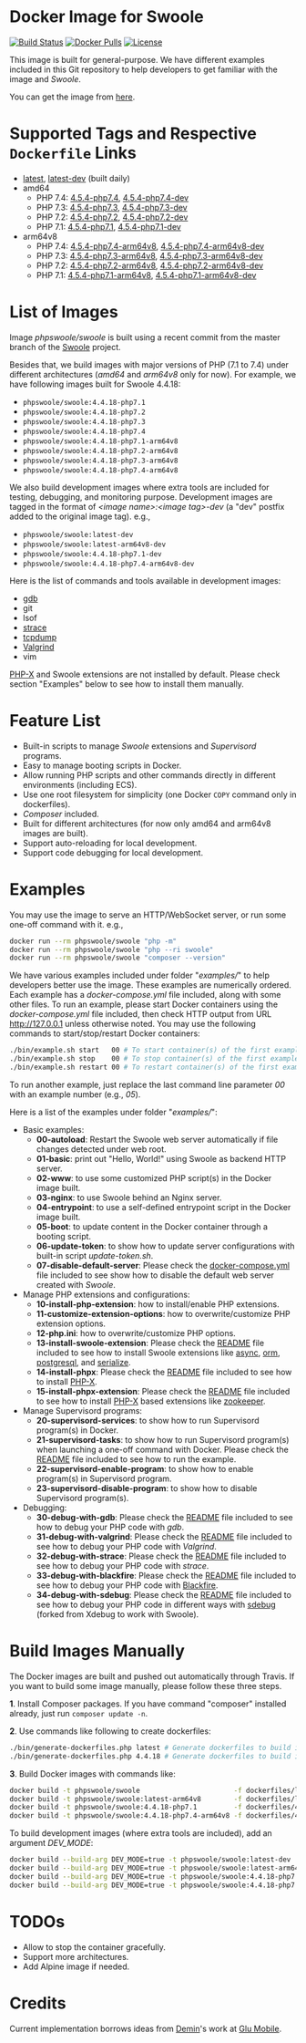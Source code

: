# Docker Image for Swoole

[![Build Status](https://travis-ci.org/swoole/docker-swoole.svg?branch=master)](https://travis-ci.org/swoole/docker-swoole)
[![Docker Pulls](https://img.shields.io/docker/pulls/phpswoole/swoole.svg)](https://hub.docker.com/r/phpswoole/swoole)
[![License](https://img.shields.io/badge/license-apache2-blue.svg)](https://github.com/swoole/docker-swoole/blob/master/LICENSE)

This image is built for general-purpose. We have different examples included in this Git repository to help developers
to get familiar with the image and _Swoole_.

You can get the image from [here](https://hub.docker.com/r/phpswoole/swoole).

# Supported Tags and Respective `Dockerfile` Links

* [latest](https://github.com/swoole/docker-swoole/blob/master/dockerfiles/latest/amd64/php7.4/Dockerfile), [latest-dev](https://github.com/swoole/docker-swoole/blob/master/dockerfiles/latest/amd64/php7.4/Dockerfile) (built daily)
* amd64
    * PHP 7.4: [4.5.4-php7.4](https://github.com/swoole/docker-swoole/blob/master/dockerfiles/4.5.4/amd64/php7.4/Dockerfile), [4.5.4-php7.4-dev](https://github.com/swoole/docker-swoole/blob/master/dockerfiles/4.5.4/amd64/php7.4/Dockerfile)
    * PHP 7.3: [4.5.4-php7.3](https://github.com/swoole/docker-swoole/blob/master/dockerfiles/4.5.4/amd64/php7.3/Dockerfile), [4.5.4-php7.3-dev](https://github.com/swoole/docker-swoole/blob/master/dockerfiles/4.5.4/amd64/php7.3/Dockerfile)
    * PHP 7.2: [4.5.4-php7.2](https://github.com/swoole/docker-swoole/blob/master/dockerfiles/4.5.4/amd64/php7.2/Dockerfile), [4.5.4-php7.2-dev](https://github.com/swoole/docker-swoole/blob/master/dockerfiles/4.5.4/amd64/php7.2/Dockerfile)
    * PHP 7.1: [4.5.4-php7.1](https://github.com/swoole/docker-swoole/blob/master/dockerfiles/4.5.4/amd64/php7.1/Dockerfile), [4.5.4-php7.1-dev](https://github.com/swoole/docker-swoole/blob/master/dockerfiles/4.5.4/amd64/php7.1/Dockerfile)
* arm64v8
    * PHP 7.4: [4.5.4-php7.4-arm64v8](https://github.com/swoole/docker-swoole/blob/master/dockerfiles/4.5.4/arm64v8/php7.4/Dockerfile), [4.5.4-php7.4-arm64v8-dev](https://github.com/swoole/docker-swoole/blob/master/dockerfiles/4.5.4/arm64v8/php7.4/Dockerfile)
    * PHP 7.3: [4.5.4-php7.3-arm64v8](https://github.com/swoole/docker-swoole/blob/master/dockerfiles/4.5.4/arm64v8/php7.3/Dockerfile), [4.5.4-php7.3-arm64v8-dev](https://github.com/swoole/docker-swoole/blob/master/dockerfiles/4.5.4/arm64v8/php7.3/Dockerfile)
    * PHP 7.2: [4.5.4-php7.2-arm64v8](https://github.com/swoole/docker-swoole/blob/master/dockerfiles/4.5.4/arm64v8/php7.2/Dockerfile), [4.5.4-php7.2-arm64v8-dev](https://github.com/swoole/docker-swoole/blob/master/dockerfiles/4.5.4/arm64v8/php7.2/Dockerfile)
    * PHP 7.1: [4.5.4-php7.1-arm64v8](https://github.com/swoole/docker-swoole/blob/master/dockerfiles/4.5.4/arm64v8/php7.1/Dockerfile), [4.5.4-php7.1-arm64v8-dev](https://github.com/swoole/docker-swoole/blob/master/dockerfiles/4.5.4/arm64v8/php7.1/Dockerfile)

# List of Images

Image _phpswoole/swoole_ is built using a recent commit from the master branch of the [Swoole](https://github.com/swoole/swoole-src) project.

Besides that, we build images with major versions of PHP (7.1 to 7.4) under different architectures (_amd64_ and
_arm64v8_ only for now). For example, we have following images built for Swoole 4.4.18:

* `phpswoole/swoole:4.4.18-php7.1`
* `phpswoole/swoole:4.4.18-php7.2`
* `phpswoole/swoole:4.4.18-php7.3`
* `phpswoole/swoole:4.4.18-php7.4`
* `phpswoole/swoole:4.4.18-php7.1-arm64v8`
* `phpswoole/swoole:4.4.18-php7.2-arm64v8`
* `phpswoole/swoole:4.4.18-php7.3-arm64v8`
* `phpswoole/swoole:4.4.18-php7.4-arm64v8`

We also build development images where extra tools are included for testing, debugging, and monitoring purpose.
Development images are tagged in the format of _&lt;image name&gt;:&lt;image tag&gt;-dev_ (a "dev" postfix added to the
original image tag). e.g.,

* `phpswoole/swoole:latest-dev`
* `phpswoole/swoole:latest-arm64v8-dev`
* `phpswoole/swoole:4.4.18-php7.1-dev`
* `phpswoole/swoole:4.4.18-php7.4-arm64v8-dev`

Here is the list of commands and tools available in development images:

* [gdb](https://www.gnu.org/s/gdb)
* git
* lsof
* [strace](https://strace.io)
* [tcpdump](https://www.tcpdump.org)
* [Valgrind](http://www.valgrind.org)
* vim

[PHP-X](https://github.com/swoole/phpx) and Swoole extensions are not installed by default. Please check section
"Examples" below to see how to install them manually.

# Feature List

* Built-in scripts to manage _Swoole_ extensions and _Supervisord_ programs.
* Easy to manage booting scripts in Docker.
* Allow running PHP scripts and other commands directly in different environments (including ECS).
* Use one root filesystem for simplicity (one Docker `COPY` command only in dockerfiles).
* _Composer_ included.
* Built for different architectures (for now only amd64 and arm64v8 images are built).
* Support auto-reloading for local development.
* Support code debugging for local development.

# Examples

You may use the image to serve an HTTP/WebSocket server, or run some one-off command with it. e.g.,

```bash
docker run --rm phpswoole/swoole "php -m"
docker run --rm phpswoole/swoole "php --ri swoole"
docker run --rm phpswoole/swoole "composer --version"
```

We have various examples included under folder "_examples/_" to help developers better use the image. These examples are
numerically ordered. Each example has a _docker-compose.yml_ file included, along with some other files. To run an
example, please start Docker containers using the _docker-compose.yml_ file included, then check HTTP output from URL
http://127.0.0.1 unless otherwise noted. You may use the following commands to start/stop/restart Docker containers:

```bash
./bin/example.sh start   00 # To start container(s) of the first example.
./bin/example.sh stop    00 # To stop container(s) of the first example.
./bin/example.sh restart 00 # To restart container(s) of the first example.
```

To run another example, just replace the last command line parameter _00_ with an example number (e.g., _05_).

Here is a list of the examples under folder "_examples/_":

* Basic examples:
    * **00-autoload**: Restart the Swoole web server automatically if file changes detected under web root.
    * **01-basic**: print out "Hello, World!" using Swoole as backend HTTP server.
    * **02-www**: to use some customized PHP script(s) in the Docker image built.
    * **03-nginx**: to use Swoole behind an Nginx server.
    * **04-entrypoint**: to use a self-defined entrypoint script in the Docker image built.
    * **05-boot**: to update content in the Docker container through a booting script.
    * **06-update-token**: to show how to update server configurations with built-in script _update-token.sh_.
    * **07-disable-default-server**: Please check the [docker-compose.yml](https://github.com/swoole/docker-swoole/blob/master/examples/07-disable-default-server/docker-compose.yml) file included to see show how to disable the default web server created with _Swoole_.
* Manage PHP extensions and configurations:
    * **10-install-php-extension**: how to install/enable PHP extensions.
    * **11-customize-extension-options**: how to overwrite/customize PHP extension options.
    * **12-php.ini**: how to overwrite/customize PHP options.
    * **13-install-swoole-extension**: Please check the [README](https://github.com/swoole/docker-swoole/tree/master/examples/13-install-swoole-extension) file included to see how to install Swoole extensions like [async](https://github.com/swoole/ext-async), [orm](https://github.com/swoole/ext-orm), [postgresql](https://github.com/swoole/ext-postgresql), and [serialize](https://github.com/swoole/ext-serialize).
    * **14-install-phpx**: Please check the [README](https://github.com/swoole/docker-swoole/tree/master/examples/14-install-phpx) file included to see how to install [PHP-X](https://github.com/swoole/phpx).
    * **15-install-phpx-extension**: Please check the [README](https://github.com/swoole/docker-swoole/tree/master/examples/15-install-phpx-extension) file included to see how to install [PHP-X](https://github.com/swoole/phpx) based extensions like [zookeeper](https://github.com/swoole/ext-zookeeper).
* Manage Supervisord programs:
    * **20-supervisord-services**: to show how to run Supervisord program(s) in Docker.
    * **21-supervisord-tasks**: to show how to run Supervisord program(s) when launching a one-off command with Docker. Please check the [README](https://github.com/swoole/docker-swoole/tree/master/examples/21-supervisord-tasks) file included to see how to run the example.
    * **22-supervisord-enable-program**: to show how to enable program(s) in Supervisord program.
    * **23-supervisord-disable-program**: to show how to disable Supervisord program(s).
* Debugging:
    * **30-debug-with-gdb**: Please check the [README](https://github.com/swoole/docker-swoole/tree/master/examples/30-debug-with-gdb) file included to see how to debug your PHP code with _gdb_.
    * **31-debug-with-valgrind**: Please check the [README](https://github.com/swoole/docker-swoole/tree/master/examples/31-debug-with-valgrind) file included to see how to debug your PHP code with _Valgrind_.
    * **32-debug-with-strace**: Please check the [README](https://github.com/swoole/docker-swoole/tree/master/examples/32-debug-with-strace) file included to see how to debug your PHP code with _strace_.
    * **33-debug-with-blackfire**: Please check the [README](https://github.com/swoole/docker-swoole/tree/master/examples/33-debug-with-blackfire) file included to see how to debug your PHP code with [Blackfire](https://blackfire.io).
    * **34-debug-with-sdebug**: Please check the [README](https://github.com/swoole/docker-swoole/tree/master/examples/34-debug-with-sdebug) file included to see how to debug your PHP code in different ways with [sdebug](https://github.com/swoole/sdebug) (forked from Xdebug to work with Swoole).

# Build Images Manually

The Docker images are built and pushed out automatically through Travis. If you want to build some image manually, please
follow these three steps.

**1**. Install Composer packages. If you have command "composer" installed already, just run `composer update -n`.

**2**. Use commands like following to create dockerfiles:

```bash
./bin/generate-dockerfiles.php latest # Generate dockerfiles to build images from the master branch of Swoole.
./bin/generate-dockerfiles.php 4.4.18 # Generate dockerfiles to build images for Swoole 4.4.18.
```

**3**. Build Docker images with commands like:

```bash
docker build -t phpswoole/swoole                       -f dockerfiles/latest/amd64/php7.4/Dockerfile   .
docker build -t phpswoole/swoole:latest-arm64v8        -f dockerfiles/latest/arm64v8/php7.4/Dockerfile .
docker build -t phpswoole/swoole:4.4.18-php7.1         -f dockerfiles/4.4.18/amd64/php7.1/Dockerfile   .
docker build -t phpswoole/swoole:4.4.18-php7.4-arm64v8 -f dockerfiles/4.4.18/arm64v8/php7.4/Dockerfile .
```

To build development images (where extra tools are included), add an argument _DEV_MODE_:

```bash
docker build --build-arg DEV_MODE=true -t phpswoole/swoole:latest-dev                -f dockerfiles/latest/amd64/php7.4/Dockerfile   .
docker build --build-arg DEV_MODE=true -t phpswoole/swoole:latest-arm64v8-dev        -f dockerfiles/latest/arm64v8/php7.4/Dockerfile .
docker build --build-arg DEV_MODE=true -t phpswoole/swoole:4.4.18-php7.1-dev         -f dockerfiles/4.4.18/amd64/php7.1/Dockerfile   .
docker build --build-arg DEV_MODE=true -t phpswoole/swoole:4.4.18-php7.4-arm64v8-dev -f dockerfiles/4.4.18/arm64v8/php7.4/Dockerfile .
```

# TODOs

* Allow to stop the container gracefully.
* Support more architectures.
* Add Alpine image if needed.

# Credits

Current implementation borrows ideas from [Demin](https://github.com/deminy)'s work at [Glu Mobile](https://glu.com).
